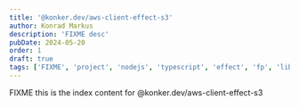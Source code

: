 ```yaml
---
title: '@konker.dev/aws-client-effect-s3'
author: Konrad Markus
description: 'FIXME desc'
pubDate: 2024-05-20
order: 1
draft: true
tags: ['FIXME', 'project', 'nodejs', 'typescript', 'effect', 'fp', 'lib']
---
```


FIXME this is the index content for @konker.dev/aws-client-effect-s3
